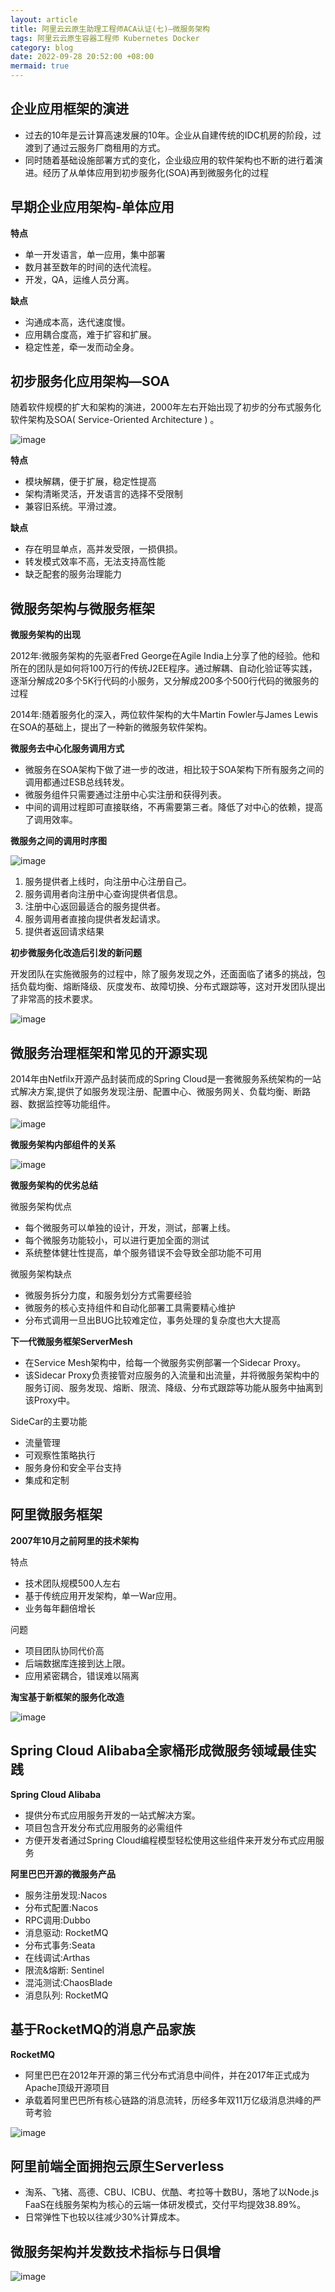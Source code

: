 ```yaml
---
layout: article
title: 阿里云云原生助理工程师ACA认证(七)—微服务架构
tags: 阿里云云原生容器工程师 Kubernetes Docker
category: blog
date: 2022-09-28 20:52:00 +08:00
mermaid: true
---
```

## 企业应用框架的演进
- 过去的10年是云计算高速发展的10年。企业从自建传统的IDC机房的阶段，过渡到了通过云服务厂商租用的方式。
- 同时随着基础设施部署方式的变化，企业级应用的软件架构也不断的进行着演进。经历了从单体应用到初步服务化(SOA)再到微服务化的过程

## 早期企业应用架构-单体应用

**特点**

- 单一开发语言，单一应用，集中部署
- 数月甚至数年的时间的迭代流程。
- 开发，QA，运维人员分离。

**缺点**

- 沟通成本高，迭代速度慢。
- 应用耦合度高，难于扩容和扩展。
- 稳定性差，牵一发而动全身。

## 初步服务化应用架构—SOA

随着软件规模的扩大和架构的演进，2000年左右开始出现了初步的分布式服务化软件架构及SOA( Service-Oriented Architecture ) 。

![image](https://github.com/yutao517/yutao517.github.io/assets/62100249/86ee8fca-e492-4c86-9fa8-972946664a71)

**特点**

- 模块解耦，便于扩展，稳定性提高
- 架构清晰灵活，开发语言的选择不受限制
- 兼容旧系统。平滑过渡。

**缺点**

- 存在明显单点，高并发受限，一损俱损。
- 转发模式效率不高，无法支持高性能
- 缺乏配套的服务治理能力



## 微服务架构与微服务框架
**微服务架构的出现**

2012年:微服务架构的先驱者Fred George在Agile India上分享了他的经验。他和所在的团队是如何将100万行的传统J2EE程序。通过解耦、自动化验证等实践，逐渐分解成20多个5K行代码的小服务，又分解成200多个500行代码的微服务的过程

2014年:随着服务化的深入，两位软件架构的大牛Martin Fowler与James Lewis在SOA的基础上，提出了一种新的微服务软件架构。

**微服务去中心化服务调用方式**

- 微服务在SOA架构下做了进一步的改进，相比较于SOA架构下所有服务之间的调用都通过ESB总线转发。
- 微服务组件只需要通过注册中心实注册和获得列表。
- 中间的调用过程即可直接联络，不再需要第三者。降低了对中心的依赖，提高了调用效率。

**微服务之间的调用时序图**

![image](https://github.com/yutao517/yutao517.github.io/assets/62100249/1d34c6fb-fcd4-439a-a16c-4d97fe4db1d0)


1. 服务提供者上线时，向注册中心注册自己。
2. 服务调用者向注册中心查询提供者信息。 
3. 注册中心返回最适合的服务提供者。
4. 服务调用者直接向提供者发起请求。
5. 提供者返回请求结果

**初步微服务化改造后引发的新问题**

开发团队在实施微服务的过程中，除了服务发现之外，还面面临了诸多的挑战，包括负载均衡、熔断降级、灰度发布、故障切换、分布式跟踪等，这对开发团队提出了非常高的技术要求。

![image](https://github.com/yutao517/yutao517.github.io/assets/62100249/2b82ce87-20db-4aed-a108-0a874748fd08)


## 微服务治理框架和常见的开源实现

2014年由Netfilx开源产品封装而成的Spring Cloud是一套微服务系统架构的一站式解决方案,提供了如服务发现注册、配置中心、微服务网关、负载均衡、断路器、数据监控等功能组件。

![image](https://github.com/yutao517/yutao517.github.io/assets/62100249/2f5ad5f0-4e29-485a-a329-924713d5f9fd)


**微服务架构内部组件的关系**

![image](https://github.com/yutao517/yutao517.github.io/assets/62100249/f400b7a5-a4e1-4b05-9397-24b462ea6ea8)


**微服务架构的优劣总结**

微服务架构优点

- 每个微服务可以单独的设计，开发，测试，部署上线。
- 每个微服务功能较小，可以进行更加全面的测试
- 系统整体健壮性提高，单个服务错误不会导致全部功能不可用

微服务架构缺点

- 微服务拆分力度，和服务划分方式需要经验
- 微服务的核心支持组件和自动化部署工具需要精心维护
- 分布式调用一旦出BUG比较难定位，事务处理的复杂度也大大提高

**下一代微服务框架ServerMesh**

- 在Service Mesh架构中，给每一个微服务实例部署一个Sidecar Proxy。
- 该Sidecar Proxy负责接管对应服务的入流量和出流量，并将微服务架构中的服务订阅、服务发现、熔断、限流、降级、分布式跟踪等功能从服务中抽离到该Proxy中。

SideCar的主要功能

- 流量管理
- 可观察性策略执行
- 服务身份和安全平台支持
- 集成和定制

## 阿里微服务框架
**2007年10月之前阿里的技术架构**

特点

- 技术团队规模500人左右
- 基于传统应用开发架构，单一War应用。
- 业务每年翻倍增长

问题
- 项目团队协同代价高
- 后端数据库连接到达上限。
- 应用紧密耦合，错误难以隔离

**淘宝基于新框架的服务化改造**

![image](https://github.com/yutao517/yutao517.github.io/assets/62100249/a0c80bc7-9597-4f1d-9c70-1ccb8cf86df2)

## Spring Cloud Alibaba全家桶形成微服务领域最佳实践
**Spring Cloud Alibaba**

- 提供分布式应用服务开发的一站式解决方案。
- 项目包含开发分布式应用服务的必需组件
- 方便开发者通过Spring Cloud编程模型轻松使用这些组件来开发分布式应用服务

**阿里巴巴开源的微服务产品**

- 服务注册发现:Nacos
- 分布式配置:Nacos
- RPC调用:Dubbo
- 消息驱动: RocketMQ
- 分布式事务:Seata
- 在线调试:Arthas
- 限流&熔断: Sentinel
- 混沌测试:ChaosBlade
- 消息队列: RocketMQ

## 基于RocketMQ的消息产品家族
**RocketMQ**

- 阿里巴巴在2012年开源的第三代分布式消息中间件，并在2017年正式成为Apache顶级开源项目
- 承载着阿里巴巴所有核心链路的消息流转，历经多年双11万亿级消息洪峰的严苛考验

![image](https://github.com/yutao517/yutao517.github.io/assets/62100249/1beb8eb9-54e9-4204-9d71-ddf1b1a20b43)


## 阿里前端全面拥抱云原生Serverless

- 淘系、飞猪、高德、CBU、ICBU、优酷、考拉等十数BU，落地了以Node.js FaaS在线服务架构为核心的云端一体研发模式，交付平均提效38.89%。
- 日常弹性下也较以往减少30%计算成本。

## 微服务架构并发数技术指标与日俱增
![image](https://github.com/yutao517/yutao517.github.io/assets/62100249/316585ef-8c68-46d8-a566-cdcaa4e06f21)

